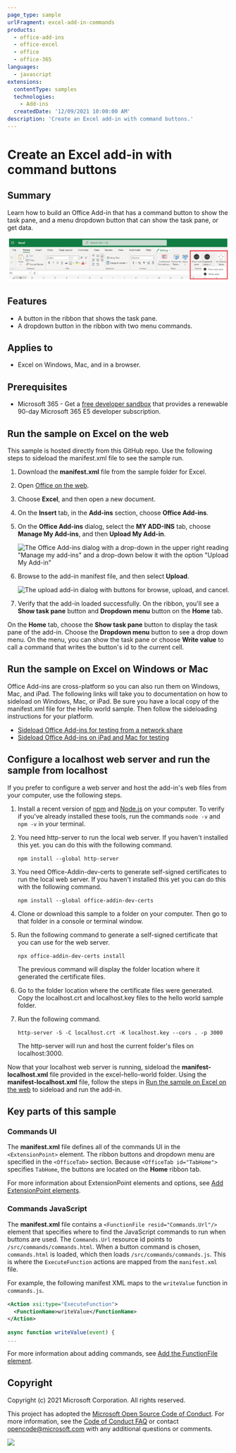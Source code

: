 ```yaml
---
page_type: sample
urlFragment: excel-add-in-commands
products:
  - office-add-ins
  - office-excel
  - office
  - office-365
languages:
  - javascript
extensions:
  contentType: samples
  technologies:
    - Add-ins
  createdDate: '12/09/2021 10:00:00 AM'
description: 'Create an Excel add-in with command buttons.'
---
```


# Create an Excel add-in with command buttons

## Summary

Learn how to build an Office Add-in that has a command button to show the task pane, and a menu dropdown button that can show the task pane, or get data.

![Screen shot of Excel showing ribbon with Home tab selected and two buttons for the sample that show the task pane or show a dropdown menu](../images/excel-ribbon-buttons.png)

## Features

- A button in the ribbon that shows the task pane.
- A dropdown button in the ribbon with two menu commands.

## Applies to

- Excel on Windows, Mac, and in a browser.

## Prerequisites

- Microsoft 365 - Get a [free developer sandbox](https://developer.microsoft.com/microsoft-365/dev-program#Subscription) that provides a renewable 90-day Microsoft 365 E5 developer subscription.

## Run the sample on Excel on the web

This sample is hosted directly from this GitHub repo. Use the following steps to sideload the manifest.xml file to see the sample run.

1.  Download the **manifest.xml** file from the sample folder for Excel.
1.  Open [Office on the web](https://office.live.com/).
1.  Choose **Excel**, and then open a new document.
1.  On the **Insert** tab, in the **Add-ins** section, choose **Office Add-ins**.
1.  On the **Office Add-ins** dialog, select the **MY ADD-INS** tab, choose **Manage My Add-ins**, and then **Upload My Add-in**.

    ![The Office Add-ins dialog with a drop-down in the upper right reading "Manage my add-ins" and a drop-down below it with the option "Upload My Add-in"](https://raw.githubusercontent.com/officedev/PnP-OfficeAddins/github-hosting2/Samples/images/office-add-ins-excel-web.png)

1.  Browse to the add-in manifest file, and then select **Upload**.

    ![The upload add-in dialog with buttons for browse, upload, and cancel.](https://raw.githubusercontent.com/officedev/PnP-OfficeAddins/github-hosting2/Samples/images/upload-add-in.png)

1.  Verify that the add-in loaded successfully. On the ribbon, you'll see a **Show task pane** button and **Dropdown menu** button on the **Home** tab.

On the **Home** tab, choose the **Show task pane** button to display the task pane of the add-in. Choose the **Dropdown menu** button to see a drop down menu. On the menu, you can show the task pane or choose **Write value** to call a command that writes the button's id to the current cell.

## Run the sample on Excel on Windows or Mac

Office Add-ins are cross-platform so you can also run them on Windows, Mac, and iPad. The following links will take you to documentation on how to sideload on Windows, Mac, or iPad. Be sure you have a local copy of the manifest.xml file for the Hello world sample. Then follow the sideloading instructions for your platform.

- [Sideload Office Add-ins for testing from a network share](/office/dev/add-ins/testing/create-a-network-shared-folder-catalog-for-task-pane-and-content-add-ins.md)
- [Sideload Office Add-ins on iPad and Mac for testing](/office/dev/add-ins/testing/sideload-an-office-add-in-on-ipad-and-mac.md)

## Configure a localhost web server and run the sample from localhost

If you prefer to configure a web server and host the add-in's web files from your computer, use the following steps.

1.  Install a recent version of [npm](https://www.npmjs.com/get-npm) and [Node.js](https://nodejs.org/) on your computer. To verify if you've already installed these tools, run the commands `node -v` and `npm -v` in your terminal.

1.  You need http-server to run the local web server. If you haven't installed this yet. you can do this with the following command.

    ```console
    npm install --global http-server
    ```

1.  You need Office-Addin-dev-certs to generate self-signed certificates to run the local web server. If you haven't installed this yet you can do this with the following command.

    ```console
    npm install --global office-addin-dev-certs
    ```

1.  Clone or download this sample to a folder on your computer. Then go to that folder in a console or terminal window.
1.  Run the following command to generate a self-signed certificate that you can use for the web server.

    ```console
    npx office-addin-dev-certs install
    ```

    The previous command will display the folder location where it generated the certificate files.

1.  Go to the folder location where the certificate files were generated. Copy the localhost.crt and localhost.key files to the hello world sample folder.

1.  Run the following command.

    ```console
    http-server -S -C localhost.crt -K localhost.key --cors . -p 3000
    ```

    The http-server will run and host the current folder's files on localhost:3000.

Now that your localhost web server is running, sideload the **manifest-localhost.xml** file provided in the excel-hello-world folder. Using the **manifest-localhost.xml** file, follow the steps in [Run the sample on Excel on the web](#run-the-sample-on-excel-on-the-web) to sideload and run the add-in.

## Key parts of this sample

### Commands UI

The **manifest.xml** file defines all of the commands UI in the `<ExtensionPoint>` element.
The ribbon buttons and dropdown menu are specified in the `<OfficeTab>` section. Because `<OfficeTab id="TabHome">` specifies `TabHome`, the buttons are located on the **Home** ribbon tab.

For more information about ExtensionPoint elements and options, see [Add ExtensionPoint elements](https://docs.microsoft.com/office/dev/add-ins/develop/create-addin-commands#step-6-add-extensionpoint-elements).

### Commands JavaScript

The **manifest.xml** file contains a `<FunctionFile resid="Commands.Url"/>` element that specifies where to find the JavaScript commands to run when buttons are used. The `Commands.Url` resource id points to `/src/commands/commands.html`. When a button command is chosen, `commands.html` is loaded, which then loads `/src/commands/commands.js`. This is where the `ExecuteFunction` actions are mapped from the `manifest.xml` file.

For example, the following manifest XML maps to the `writeValue` function in `commands.js`.

```xml
<Action xsi:type="ExecuteFunction">
  <FunctionName>writeValue</FunctionName>
</Action>
```

```javascript
async function writeValue(event) {
...
```

For more information about adding commands, see [Add the FunctionFile element](https://docs.microsoft.com/office/dev/add-ins/develop/create-addin-commands#step-5-add-the-functionfile-element).

## Copyright

Copyright (c) 2021 Microsoft Corporation. All rights reserved.

This project has adopted the [Microsoft Open Source Code of Conduct](https://opensource.microsoft.com/codeofconduct/). For more information, see the [Code of Conduct FAQ](https://opensource.microsoft.com/codeofconduct/faq/) or contact [opencode@microsoft.com](mailto:opencode@microsoft.com) with any additional questions or comments.

<img src="https://pnptelemetry.azurewebsites.net/pnp-officeaddins/samples/excel-add-in-commands" />
